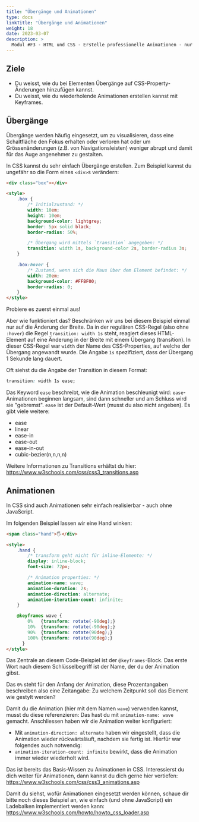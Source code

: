 ```yaml
---
title: "Übergänge und Animationen"
type: docs
linkTitle: "Übergänge und Animationen"
weight: 18
date: 2023-03-07
description: >
  Modul #F3 - HTML und CSS - Erstelle professionelle Animationen - nur mit CSS und komplett ohne JavaScript.
---
```


## Ziele
* Du weisst, wie du bei Elementen Übergänge auf CSS-Property-Änderungen hinzufügen kannst.
* Du weisst, wie du wiederholende Animationen erstellen kannst mit Keyframes.

## Übergänge
Übergänge werden häufig eingesetzt, um zu visualisieren, dass eine Schaltfläche den Fokus erhalten oder verloren hat oder um Grössenänderungen (z.B. von Navigationsleisten) weniger abrupt und damit für das Auge angenehmer zu gestalten.

In CSS kannst du sehr einfach Übergänge erstellen. Zum Beispiel kannst du ungefähr so die Form eines `<div>`s verändern:

```html
<div class="box"></div>

<style>
    .box {
        /* Initialzustand: */
        width: 10em;
        height: 10em;
        background-color: lightgrey;
        border: 5px solid black;
        border-radius: 50%;

        /* Übergang wird mittels `transition` angegeben: */
        transition: width 1s, background-color 2s, border-radius 3s;
    }

    .box:hover {
        /* Zustand, wenn sich die Maus über dem Element befindet: */
        width: 20em;
        background-color: #FFBF00;
        border-radius: 0;
    }
</style>
```

Probiere es zuerst einmal aus!

Aber wie funktioniert das? Beschränken wir uns bei diesem Beispiel einmal nur auf die Änderung der Breite. Da in der regulären CSS-Regel (also ohne `:hover`) die Regel `transition: width 1s` steht, reagiert dieses HTML-Element auf eine Änderung in der Breite mit einem Übergang (transition). In dieser CSS-Regel war `width` der Name des CSS-Properties, auf welche der Übergang angewandt wurde. Die Angabe `1s` spezifiziert, dass der Übergang 1 Sekunde lang dauert.

Oft siehst du die Angabe der Transition in diesem Format:

```css
transition: width 1s ease;
```

Das Keyword `ease` beschreibt, wie die Animation beschleunigt wird: `ease`-Animationen beginnen langsam, sind dann schneller und am Schluss wird sie "gebremst". `ease` ist der Default-Wert (musst du also nicht angeben). Es gibt viele weitere:
* ease
* linear
* ease-in
* ease-out
* ease-in-out
* cubic-bezier(n,n,n,n)

Weitere Informationen zu Transitions erhältst du hier: https://www.w3schools.com/css/css3_transitions.asp

## Animationen
In CSS sind auch Animationen sehr einfach realisierbar - auch ohne JavaScript.

Im folgenden Beispiel lassen wir eine Hand winken:

```html
<span class="hand">🖐</div>

<style>
    .hand {
        /* transform geht nicht für inline-Elemente: */
        display: inline-block;
        font-size: 72px;

        /* Animation properties: */
        animation-name: wave;
        animation-duration: 2s;
        animation-direction: alternate;
        animation-iteration-count: infinite;
    }

    @keyframes wave {
        0%   {transform: rotate(-90deg);}
        10%  {transform: rotate(-90deg);}
        90%  {transform: rotate(90deg);}
        100% {transform: rotate(90deg);}
      }
</style>
```

Das Zentrale an diesem Code-Beispiel ist der `@keyframes`-Block. Das erste Wort nach diesem Schlüsselbegriff ist der Name, der du der Animation gibst.

Das `0%` steht für den Anfang der Animation, diese Prozentangaben beschreiben also eine Zeitangabe: Zu welchem Zeitpunkt soll das Element wie gestylt werden?

Damit du die Animation (hier mit dem Namen `wave`) verwenden kannst, musst du diese referenzieren: Das hast du mit `animation-name: wave` gemacht. Anschliessen haben wir die Animation weiter konfiguriert:
* Mit `animation-direction: alternate` haben wir eingestellt, dass die Animation wieder rückwärtsläuft, nachdem sie fertig ist. Hierfür war folgendes auch notwendig:
* `animation-iteration-count: infinite` bewirkt, dass die Animation immer wieder wiederholt wird.

Das ist bereits das Basis-Wissen zu Animationen in CSS. Interessierst du dich weiter für Animationen, dann kannst du dich gerne hier vertiefen: https://www.w3schools.com/css/css3_animations.asp

Damit du siehst, wofür Animationen eingesetzt werden können, schaue dir bitte noch dieses Beispiel an, wie einfach (und ohne JavaScript) ein Ladebalken implementiert werden kann: https://www.w3schools.com/howto/howto_css_loader.asp
